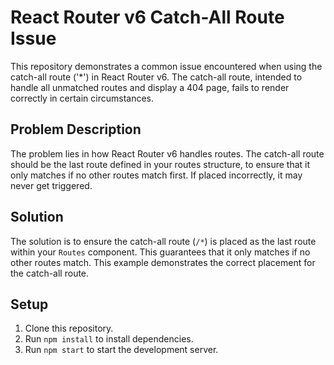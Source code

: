 # React Router v6 Catch-All Route Issue

This repository demonstrates a common issue encountered when using the catch-all route ('*') in React Router v6. The catch-all route, intended to handle all unmatched routes and display a 404 page, fails to render correctly in certain circumstances.

## Problem Description

The problem lies in how React Router v6 handles routes. The catch-all route should be the last route defined in your routes structure, to ensure that it only matches if no other routes match first.  If placed incorrectly, it may never get triggered.

## Solution

The solution is to ensure the catch-all route (`/*`) is placed as the last route within your `Routes` component. This guarantees that it only matches if no other routes match.  This example demonstrates the correct placement for the catch-all route.

## Setup

1. Clone this repository.
2. Run `npm install` to install dependencies.
3. Run `npm start` to start the development server.